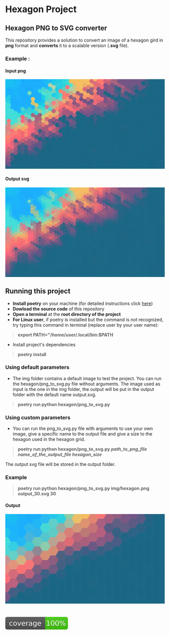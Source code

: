# **Hexagon Project**

## **Hexagon PNG to SVG converter**
This repository provides a solution to convert an image of a hexagon gird in **png** format and **converts** it to a scalable version (**.svg** file).
### **Example :**
#### **Input png**
![png](./img/hexagon.png)
#### **Output svg**
![svg](./outputs/output.svg)
## **Running this project**
- **Install poetry** on your machine (for detailed instructions click [here](https://python-poetry.org/docs/#installing-with-the-official-installer))
- **Dowload the source code** of this repository
- **Open a terminal** at the **root directory of the project**
- **For Linux user**, if poetry is installed but the command is not recognized, try typing this command in terminal (replace user by your user name): 
> **export PATH="/home/user/.local/bin:$PATH**
- Install project's dependencies
> **poetry install**
### **Using default parameters**
- The img folder contains a default image to test the project. You can run the hexagon/png_to_svg.py file without arguments. The image used as input is the one in the img folder, the output will be put in the output folder with the default name output.svg.
> **poetry run python hexagon/png_to_svg.py**
### **Using custom parameters**
- You can run the png_to_svg.py file with arguments to use your own image, give a specific name to the output file and give a size to the hexagon used in the hexagon grid.
> **poetry run python hexagon/png_to_svg.py *path_to_png_file* *name_of_the_output_file* *hexagon_size***

The output svg file will be stored in the output folder.
### Example
> **poetry run python hexagon/png_to_svg.py img/hexagon.png output_30.svg 30**
#### **Output**
![example output](./outputs/output_30.svg)
#
![coverage badge](./coverage.svg)